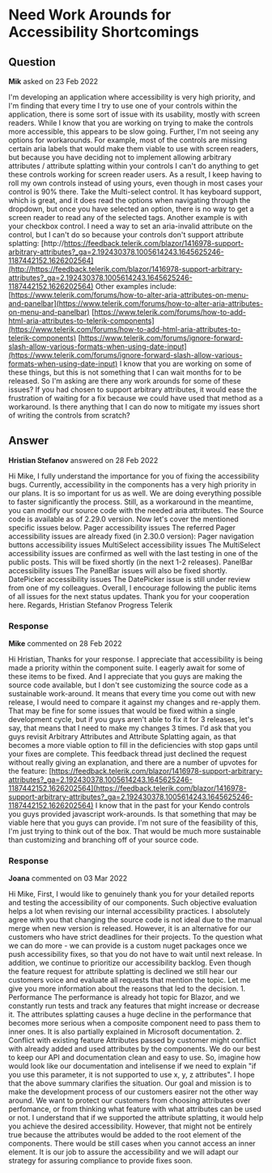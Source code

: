 # Need Work Arounds for Accessibility Shortcomings

## Question

**Mik** asked on 23 Feb 2022

I'm developing an application where accessibility is very high priority, and I'm finding that every time I try to use one of your controls within the application, there is some sort of issue with its usability, mostly with screen readers. While I know that you are working on trying to make the controls more accessible, this appears to be slow going. Further, I'm not seeing any options for workarounds. For example, most of the controls are missing certain aria labels that would make them viable to use with screen readers, but because you have deciding not to implement allowing arbitrary attributes / attribute splatting within your controls I can't do anything to get these controls working for screen reader users. As a result, I keep having to roll my own controls instead of using yours, even though in most cases your control is 90% there. Take the Multi-select control. It has keyboard support, which is great, and it does read the options when navigating through the dropdown, but once you have selected an option, there is no way to get a screen reader to read any of the selected tags. Another example is with your checkbox control. I need a way to set an aria-invalid attribute on the control, but I can't do so because your controls don't support attribute splatting: [http://https://feedback.telerik.com/blazor/1416978-support-arbitrary-attributes?_ga=2.192430378.1005614243.1645625246-1187442152.1626202564](http://https://feedback.telerik.com/blazor/1416978-support-arbitrary-attributes?_ga=2.192430378.1005614243.1645625246-1187442152.1626202564) Other examples include: [https://www.telerik.com/forums/how-to-alter-aria-attributes-on-menu-and-panelbar](https://www.telerik.com/forums/how-to-alter-aria-attributes-on-menu-and-panelbar) [https://www.telerik.com/forums/how-to-add-html-aria-attributes-to-telerik-components](https://www.telerik.com/forums/how-to-add-html-aria-attributes-to-telerik-components) [https://www.telerik.com/forums/ignore-forward-slash-allow-various-formats-when-using-date-input](https://www.telerik.com/forums/ignore-forward-slash-allow-various-formats-when-using-date-input) I know that you are working on some of these things, but this is not something that I can wait months for to be released. So I'm asking are there any work arounds for some of these issues? If you had chosen to support arbitrary attributes, it would ease the frustration of waiting for a fix because we could have used that method as a workaround. Is there anything that I can do now to mitigate my issues short of writing the controls from scratch?

## Answer

**Hristian Stefanov** answered on 28 Feb 2022

Hi Mike, I fully understand the importance for you of fixing the accessibility bugs. Currently, accessibility in the components has a very high priority in our plans. It is so important for us as well. We are doing everything possible to faster significantly the process. Still, as a workaround in the meantime, you can modify our source code with the needed aria attributes. The Source code is available as of 2.29.0 version. Now let's cover the mentioned specific issues below. Pager accessibility issues The referred Pager accessibility issues are already fixed (in 2.30.0 version): Pager navigation buttons accessibility issues MultiSelect accessibility issues The MultiSelect accessibility issues are confirmed as well with the last testing in one of the public posts. This will be fixed shortly (in the next 1-2 releases). PanelBar accessibility issues The PanelBar issues will also be fixed shortly. DatePicker accessibility issues The DatePicker issue is still under review from one of my colleagues. Overall, I encourage following the public items of all issues for the next status updates. Thank you for your cooperation here. Regards, Hristian Stefanov Progress Telerik

### Response

**Mike** commented on 28 Feb 2022

Hi Hristian, Thanks for your response. I appreciate that accessibility is being made a priority within the component suite. I eagerly await for some of these items to be fixed. And I appreciate that you guys are making the source code available, but I don't see customizing the source code as a sustainable work-around. It means that every time you come out with new release, I would need to compare it against my changes and re-apply them. That may be fine for some issues that would be fixed within a single development cycle, but if you guys aren't able to fix it for 3 releases, let's say, that means that I need to make my changes 3 times. I'd ask that you guys revisit Arbitrary Attributes and Attribute Splatting again, as that becomes a more viable option to fill in the deficiencies with stop gaps until your fixes are complete. This feedback thread just declined the request without really giving an explanation, and there are a number of upvotes for the feature: [https://feedback.telerik.com/blazor/1416978-support-arbitrary-attributes?_ga=2.192430378.1005614243.1645625246-1187442152.1626202564](https://feedback.telerik.com/blazor/1416978-support-arbitrary-attributes?_ga=2.192430378.1005614243.1645625246-1187442152.1626202564) I know that in the past for your Kendo controls you guys provided javascript work-arounds. Is that something that may be viable here that you guys can provide. I'm not sure of the feasibility of this, I'm just trying to think out of the box. That would be much more sustainable than customizing and branching off of your source code.

### Response

**Joana** commented on 03 Mar 2022

Hi Mike, First, I would like to genuinely thank you for your detailed reports and testing the accessibility of our components. Such objective evaluation helps a lot when revising our internal accessibility practices. I absolutely agree with you that changing the source code is not ideal due to the manual merge when new version is released. However, it is an alternative for our customers who have strict deadlines for their projects. To the question what we can do more - we can provide is a custom nuget packages once we push accessibility fixes, so that you do not have to wait until next release. In addition, we continue to prioritize our accessibility backlog. Even though the feature request for attribute splatting is declined we still hear our customers voice and evaluate all requests that mention the topic. Let me give you more information about the reasons that led to the decision. 1. Performance The performance is already hot topic for Blazor, and we constantly run tests and track any features that might increase or decrease it. The attributes splatting causes a huge decline in the performance that becomes more serious when a composite component need to pass them to inner ones. It is also partially explained in Microsoft documentation. 2. Conflict with existing feature Attributes passed by customer might conflict with already added and used attributes by the components. We do our best to keep our API and documentation clean and easy to use. So, imagine how would look like our documentation and intelisense if we need to explain "if you use this parameter, it is not supported to use x, y, z attributes". I hope that the above summary clarifies the situation. Our goal and mission is to make the development process of our customers easirer not the other way around. We want to protect our customers from choosing attributes over perfomance, or from thinking what feature with what attributes can be used or not. I understand that if we supported the attribute splatting, it would help you achieve the desired accessibility. However, that might not be entirely true because the attributes would be added to the root element of the components. There would be still cases when you cannot access an inner element. It is our job to assure the accessibility and we will adapt our strategy for assuring compliance to provide fixes soon.
